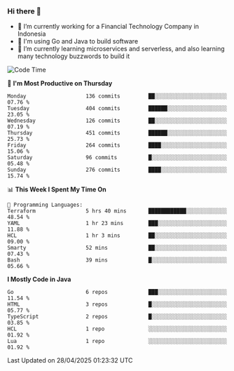 ### Hi there 👋

<!--
**mazzama/mazzama** is a ✨ _special_ ✨ repository because its `README.md` (this file) appears on your GitHub profile.

Here are some ideas to get you started:

- 🔭 I’m currently working on ...
- 🌱 I’m currently learning ...
- 👯 I’m looking to collaborate on ...
- 🤔 I’m looking for help with ...
- 💬 Ask me about ...
- 📫 How to reach me: ...
- 😄 Pronouns: ...
- ⚡ Fun fact: ...
-->

- 🔭 I’m currently working for a Financial Technology Company in Indonesia
- :gun: I'm using Go and Java to build software
- 🌱 I’m currently learning microservices and serverless, and also learning many technology buzzwords to build it

<!--START_SECTION:waka-->
![Code Time](http://img.shields.io/badge/Code%20Time-3%2C867%20hrs%206%20mins-blue)

📅 **I'm Most Productive on Thursday** 

```text
Monday                   136 commits         ██░░░░░░░░░░░░░░░░░░░░░░░   07.76 % 
Tuesday                  404 commits         ██████░░░░░░░░░░░░░░░░░░░   23.05 % 
Wednesday                126 commits         ██░░░░░░░░░░░░░░░░░░░░░░░   07.19 % 
Thursday                 451 commits         ██████░░░░░░░░░░░░░░░░░░░   25.73 % 
Friday                   264 commits         ████░░░░░░░░░░░░░░░░░░░░░   15.06 % 
Saturday                 96 commits          █░░░░░░░░░░░░░░░░░░░░░░░░   05.48 % 
Sunday                   276 commits         ████░░░░░░░░░░░░░░░░░░░░░   15.74 % 
```


📊 **This Week I Spent My Time On** 

```text
💬 Programming Languages: 
Terraform                5 hrs 40 mins       ████████████░░░░░░░░░░░░░   48.54 % 
YAML                     1 hr 23 mins        ███░░░░░░░░░░░░░░░░░░░░░░   11.88 % 
HCL                      1 hr 3 mins         ██░░░░░░░░░░░░░░░░░░░░░░░   09.00 % 
Smarty                   52 mins             ██░░░░░░░░░░░░░░░░░░░░░░░   07.43 % 
Bash                     39 mins             █░░░░░░░░░░░░░░░░░░░░░░░░   05.66 % 
```

**I Mostly Code in Java** 

```text
Go                       6 repos             ███░░░░░░░░░░░░░░░░░░░░░░   11.54 % 
HTML                     3 repos             █░░░░░░░░░░░░░░░░░░░░░░░░   05.77 % 
TypeScript               2 repos             █░░░░░░░░░░░░░░░░░░░░░░░░   03.85 % 
HCL                      1 repo              ░░░░░░░░░░░░░░░░░░░░░░░░░   01.92 % 
Lua                      1 repo              ░░░░░░░░░░░░░░░░░░░░░░░░░   01.92 % 
```




 Last Updated on 28/04/2025 01:23:32 UTC
<!--END_SECTION:waka-->
